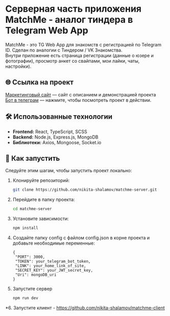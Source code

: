 # Серверная часть приложения MatchMe - аналог тиндера в Telegram Web App 

MatchMe - это TG Web App для знакомств с регистрацией по Telegram ID. Сделан по аналогии с Тиндером / VK Знакомства. \
Внутри приложение есть страница регистрации (данные о юзере и фотографии), просмотр анкет со свайпами, мои лайки, чаты, настройки).

## 🌐 Ссылка на проект
[Маркетинговый сайт](https://matchmesite.ru) — сайт с описанием и демонстрацией проекта \
[Бот в телеграм](https://t.me/MatchMeDatingbot) — нажмите, чтобы посмотреть проект в действии.

## 🛠 Использованные технологии

- **Frontend:** React, TypeScript, SCSS
- **Backend:** Node.js, Express.js, MongoDB
- **Библиотеки:** Axios, Mongoose, Socket.io

## 🚀 Как запустить

Следуйте этим шагам, чтобы запустить проект локально:

1. Клонируйте репозиторий:
   
   ```bash
   git clone https://github.com/nikita-shalamov/matchme-server.git
   ```
2. Перейдите в папку проекта:
   
   ```bash
   cd matchme-server
   ```
3. Установите зависимости:
   
   ```bash
   npm install
   ```
4. Создайте папку config с файлом config.json в корне проекта и добавьте необходимые переменные:
   
   ```plaintext
   {
    "PORT": 3000,
    "TOKEN": your_telegram_bot_token,
    "LINK": your_home_link_of_site,
    "SECRET_KEY": your_JWT_secret_key,
    "Uri": mongoDB_uri
   }
   ```
5. Запустите сервер
   
   ```bash
   npm run dev
   ```
*6. Запустите клиент - https://github.com/nikita-shalamov/matchme-client
